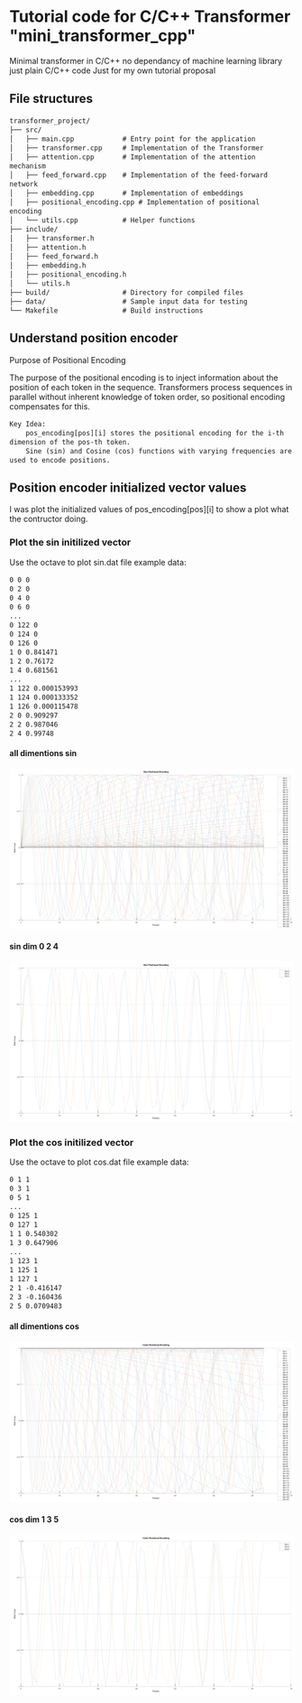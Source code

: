 # Tutorial code for C/C++ Transformer "mini_transformer_cpp"
Minimal transformer in C/C++ no dependancy of machine learning library just plain C/C++ code
Just for my own tutorial proposal
## File structures
```
transformer_project/
├── src/
│   ├── main.cpp            # Entry point for the application
│   ├── transformer.cpp     # Implementation of the Transformer
│   ├── attention.cpp       # Implementation of the attention mechanism
│   ├── feed_forward.cpp    # Implementation of the feed-forward network
│   ├── embedding.cpp       # Implementation of embeddings
│   ├── positional_encoding.cpp # Implementation of positional encoding
│   └── utils.cpp           # Helper functions
├── include/
│   ├── transformer.h
│   ├── attention.h
│   ├── feed_forward.h
│   ├── embedding.h
│   ├── positional_encoding.h
│   └── utils.h
├── build/                  # Directory for compiled files
├── data/                   # Sample input data for testing
└── Makefile                # Build instructions
```
## Understand position encoder
Purpose of Positional Encoding

The purpose of the positional encoding is to inject information about the position of each token in the sequence. Transformers process sequences in parallel without inherent knowledge of token order, so positional encoding compensates for this.

    Key Idea:
        pos_encoding[pos][i] stores the positional encoding for the i-th dimension of the pos-th token.
        Sine (sin) and Cosine (cos) functions with varying frequencies are used to encode positions.
## Position encoder initialized vector values
I was plot the initialized values of pos_encoding[pos][i] to show a plot what the contructor doing.
### Plot the sin initilized vector
Use the octave to plot sin.dat file
example data:
```
0 0 0
0 2 0
0 4 0
0 6 0
...
0 122 0
0 124 0
0 126 0
1 0 0.841471
1 2 0.76172
1 4 0.681561
...
1 122 0.000153993
1 124 0.000133352
1 126 0.000115478
2 0 0.909297
2 2 0.987046
2 4 0.99748

```
#### all dimentions sin
![](build/sin_position_at_constructor.png)
#### sin dim 0 2 4
![](build/sin_pos_dim_0_2_4_only.png)

### Plot the cos initilized vector
Use the octave to plot cos.dat file
example data:
```
0 1 1
0 3 1
0 5 1
...
0 125 1
0 127 1
1 1 0.540302
1 3 0.647906
...
1 123 1
1 125 1
1 127 1
2 1 -0.416147
2 3 -0.160436
2 5 0.0709483
```
#### all dimentions cos
![](build/cos_position_at_constructor.png)
#### cos dim 1 3 5
![](build/cos_pos_dim_1_3_5_only.png)

